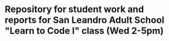 # Repository for student work and reports for San Leandro Adult School "Learn to Code I" class (Wed 2-5pm)
